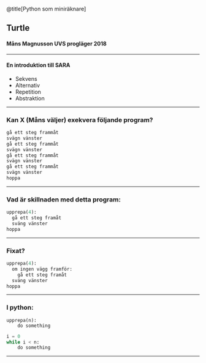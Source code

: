 @title[Python som miniräknare]
## Turtle
#### Måns Magnusson UVS progläger 2018

---

#### En introduktion till SARA

- Sekvens
- Alternativ
- Repetition
- Abstraktion

---

### Kan X (Måns väljer) exekvera följande program?
```python
gå ett steg frammåt
svägn vänster
gå ett steg frammåt
svägn vänster
gå ett steg frammåt
svägn vänster
gå ett steg frammåt
svägn vänster
hoppa
```

---

### Vad är skillnaden med detta program:
```python
upprepa(4):
  gå ett steg framåt
  sväng vänster
hoppa
```

---


### Fixat?
```python
upprepa(4):
  om ingen vägg framför:
    gå ett steg framåt
  sväng vänster
hoppa
```

---

### I python:
```
upprepa(n):
    do something
```

```python
i = 0
while i < n:
    do something
```

---

